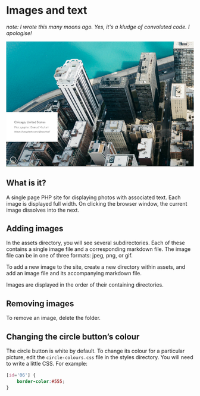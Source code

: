# Images and text
_note: I wrote this many moons ago. Yes, it's a kludge of convoluted code. I apologise!_

![screenshot](screenshot.png)

## What is it?
A single page PHP site for displaying photos with associated text. Each image is displayed full width. On clicking the browser window, the current image dissolves into the next.

## Adding images
In the assets directory, you will see several subdirectories. Each of these contains a single image file and a corresponding markdown file. The image file can be in one of three formats: jpeg, png, or gif.

To add a new image to the site, create a new directory within assets, and add an image file and its accompanying markdown file.

Images are displayed in the order of their containing directories.

## Removing images
To remove an image, delete the folder.

## Changing the circle button’s colour
The circle button is white by default. To change its colour for a particular picture, edit the `circle-colours.css` file in the styles directory. You will need to write a little CSS. For example:

```CSS
[id='06'] {
    border-color:#555;
}
```
